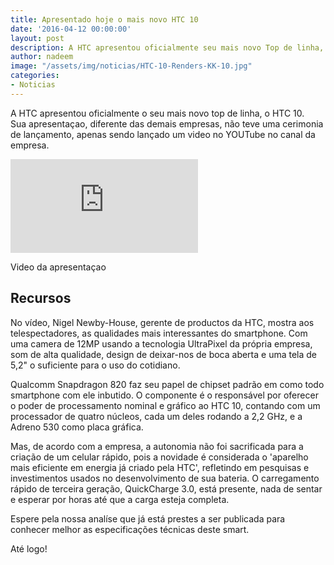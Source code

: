 ```yaml
---
title: Apresentado hoje o mais novo HTC 10
date: '2016-04-12 00:00:00'
layout: post
description: A HTC apresentou oficialmente seu mais novo Top de linha, HTC 10
author: nadeem
image: "/assets/img/noticias/HTC-10-Renders-KK-10.jpg"
categories:
- Noticias
---
```


A HTC apresentou oficialmente o seu mais novo top de linha, o HTC 10. <br>
Sua apresentaçao, diferente das demais empresas, não teve uma cerimonia de lançamento, apenas sendo lançado um video no YOUTube no canal da empresa.<br>

<div class="video-container">
    <iframe src="https://www.youtube.com/embed/MmmkyRopBFg" frameborder="0" allowfullscreen></iframe>
</div>
<p class="light caption">Video da apresentaçao</p>

## Recursos
No vídeo, Nigel Newby-House, gerente de productos da HTC, mostra aos telespectadores, as qualidades mais interessantes do smartphone.
Com uma camera de 12MP usando a tecnologia UltraPixel da própria empresa, som de alta qualidade, design de deixar-nos de boca aberta e uma tela de 5,2" o suficiente para o uso do cotidiano.

Qualcomm Snapdragon 820 faz seu papel de chipset padrão em como todo smartphone com ele inbutido. 
O componente é o responsável por oferecer o poder de processamento nominal e gráfico ao HTC 10, contando com um processador de quatro núcleos, cada um deles rodando a 2,2 GHz, e a Adreno 530 como placa gráfica.

Mas, de acordo com a empresa, a autonomia não foi sacrificada para a criação de um celular rápido, pois a novidade é considerada o 'aparelho mais eficiente em energia já criado pela HTC', refletindo em pesquisas e investimentos usados no desenvolvimento de sua bateria. O carregamento rápido de terceira geração, QuickCharge 3.0, está presente, nada de sentar e esperar por horas até que a carga esteja completa.

Espere pela nossa analíse que já está prestes a ser publicada para conhecer melhor as especificações técnicas deste smart.

Até logo!